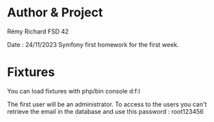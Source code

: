 # Author & Project

Rémy Richard
FSD 42

Date : 24/11/2023
Symfony first homework for the first week.

# Fixtures

You can load fixtures with php/bin console d:f:l

The first user will be an administrator.
To access to the users you can't retrieve the email in the database and use this password : root123456
